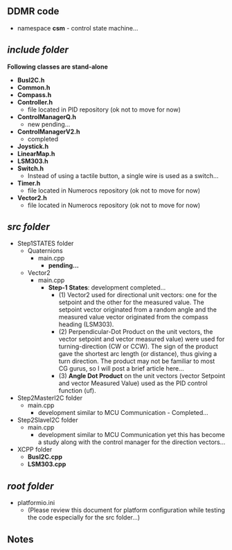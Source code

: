 ## DDMR code

- namespace **csm** - control state machine...

## ***include folder***

**Following classes are stand-alone**
- **BusI2C.h** 
- **Common.h** 
- **Compass.h** 
- **Controller.h**   
    - file located in PID repository (ok not to move for now)
- **ControlManagerQ.h**   
    - new pending...
- **ControlManagerV2.h**
    - completed
- **Joystick.h** 
- **LinearMap.h** 
- **LSM303.h** 
- **Switch.h** 
    - Instead of using a tactile button, a single wire is used as a switch...
- **Timer.h**  
    - file located in Numerocs repository (ok not to move for now)
- **Vector2.h** 
    - file located in Numerocs repository (ok not to move for now)

## ***src folder***

- Step1STATES folder
    - Quaternions
        - main.cpp
            - **pending...**
    - Vector2
        - main.cpp
            - **Step-1 States**: development completed...
                - (1) Vector2 used for directional unit vectors: one for the setpoint and the other for the measured value. The setpoint vector originated from a random angle and the measured value vector originated from the compass heading (LSM303).
                - (2) Perpendicular-Dot Product on the unit vectors, the vector setpoint and vector measured value) were used for turning-direction (CW or CCW). The sign of the product gave the shortest arc length (or distance), thus giving a turn direction. The product may not be familiar to most CG gurus, so I will post a brief article here...
                - (3) **Angle Dot Product** on the unit vectors (vector Setpoint and vector Measured Value) used as the PID control function (uf).
- Step2MasterI2C folder
    - main.cpp
        - development similar to MCU Communication - Completed...
- Step2SlaveI2C folder
    - main.cpp
        - development similar to MCU Communication yet this has become a study along with the control manager for the direction vectors...
- XCPP folder
    - **BusI2C.cpp** 
    - **LSM303.cpp**

## ***root folder***

- platformio.ini
    - (Please review this document for platform configuration while testing the code especially for the src folder...)

## Notes


